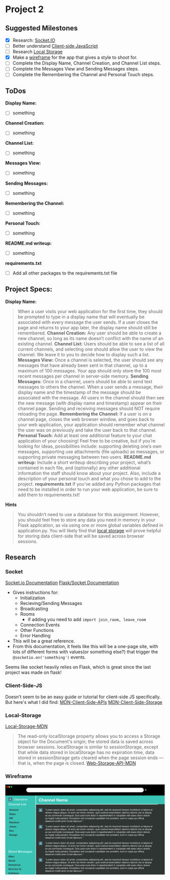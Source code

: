 # Project 2

## Suggested Milestones
- [x] Research: [Socket.IO](#Socket)
- [ ] Better understand [Client-side JavaScript](#Client-Side-JS)
- [ ] Research [Local Storage](#Local-Storage)
- [x] Make a [wireframe](#wireframe) for the app that gives a style to shoot for.
- [ ] Complete the Display Name, Channel Creation, and Channel List steps.
- [ ] Complete the Messages View and Sending Messages steps.
- [ ] Complete the Remembering the Channel and Personal Touch steps.

## ToDos
**Display Name:**
- [ ] something

**Channel Creation:**
- [ ] something

**Channel List:**
- [ ] something

**Messages View:**
- [ ] something

**Sending Messages:**
- [ ] something

**Remembering the Channel:**
- [ ] something

**Personal Touch:**
- [ ] something

**README.md writeup:**
- [ ] something

**requirements.txt**
- [ ] Add all other packages to the requirements.txt file

## Project Specs:
**Display Name:**
>When a user visits your web application for the first time, they should be prompted to type in a display name that will eventually be associated with every message the user sends. If a user closes the page and returns to your app later, the display name should still be remembered.
**Channel Creation:**
>Any user should be able to create a new channel, so long as its name doesn’t conflict with the name of an existing channel.
**Channel List:**
>Users should be able to see a list of all current channels, and selecting one should allow the user to view the channel. We leave it to you to decide how to display such a list.
**Messages View:**
>Once a channel is selected, the user should see any messages that have already been sent in that channel, up to a maximum of 100 messages. Your app should only store the 100 most recent messages per channel in server-side memory.
**Sending Messages:**
>Once in a channel, users should be able to send text messages to others the channel. When a user sends a message, their display name and the timestamp of the message should be associated with the message. All users in the channel should then see the new message (with display name and timestamp) appear on their channel page. Sending and receiving messages should NOT require reloading the page.
**Remembering the Channel:**
>If a user is on a channel page, closes the web browser window, and goes back to your web application, your application should remember what channel the user was on previously and take the user back to that channel.
**Personal Touch:**
>Add at least one additional feature to your chat application of your choosing! Feel free to be creative, but if you’re looking for ideas, possibilities include: supporting deleting one’s own messages, supporting use attachments (file uploads) as messages, or supporting private messaging between two users.
**README.md writeup:**
>Include a short writeup describing your project, what’s contained in each file, and (optionally) any other additional information the staff should know about your project. Also, include a description of your personal touch and what you chose to add to the project.
**requirements.txt**
>If you’ve added any Python packages that need to be installed in order to run your web application, be sure to add them to requirements.txt!

**Hints**
>You shouldn’t need to use a database for this assignment. However, you should feel free to store any data you need in memory in your Flask application, as via using one or more global variables defined in application.py.
>You will likely find that [local storage](https://developer.mozilla.org/en-US/docs/Web/API/Window/localStorage) will prove helpful for storing data client-side that will be saved across browser sessions.

## Research

### Socket
[Socket.io Documentation](https://socket.io/docs/)
[Flask/Socket Documentation](https://flask-socketio.readthedocs.io/en/latest/)

- Gives instructions for:
    - Initialization
    - Recieving/Sending Messages
    - Broadcasting
    - Rooms
        - if adding you need to add ```import join_room, leave_room```
    - Connection Events
    - Other Functions
    - Error Handling
- This will be a great reference.
- From this documentation, it feels like this will be a one-page site, with lots of different forms with values(or something else?) that trigger the ```@socketio.on('something')``` events.

Seems like socket heavily relies on Flask, which is great since the last project was made on flask!

### Client-Side-JS
Doesn't seem to be an easy guide or tutorial for client-side JS specifically. But here's what I did find: 
[MDN-Client-Side-APIs](https://developer.mozilla.org/en-US/docs/Learn/JavaScript/Client-side_web_APIs)
[MDN-Client-Side-Storage](https://developer.mozilla.org/en-US/docs/Learn/JavaScript/Client-side_web_APIs/Client-side_storage)

### Local-Storage
[Local-Storage-MDN](https://developer.mozilla.org/en-US/docs/Web/API/Window/localStorage)
>The read-only localStorage property allows you to access a Storage object for the Document's origin; the stored data is saved across browser sessions. localStorage is similar to sessionStorage, except that while data stored in localStorage has no expiration time, data stored in sessionStorage gets cleared when the page session ends — that is, when the page is closed.
[Web-Storage-API-MDN](https://developer.mozilla.org/en-US/docs/Web/API/Web_Storage_API/Using_the_Web_Storage_API)

### Wireframe
![Basic-WireFrame](https://raw.githubusercontent.com/pickleat/project2/master/Flack.png)
